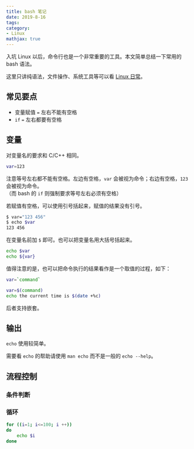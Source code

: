```yaml
---
title: bash 笔记
date: 2019-8-16
tags:
category:
- Linux
mathjax: true
---
```


入坑 Linux 以后，命令行也是一个非常重要的工具。本文简单总结一下常用的 bash 语法。

这里只讲纯语法，文件操作、系统工具等可以看 [Linux 日常](../linux-daily-command)。

## 常见要点

* 变量赋值 `=` 左右不能有空格  
* `if` `=` 左右都要有空格

## 变量

对变量名的要求和 C/C++ 相同。

```bash
var=123
```

注意等号左右都不能有空格。左边有空格，`var` 会被视为命令；右边有空格，`123` 会被视为命令。  
（而 bash 的 `if` 则强制要求等号左右必须有空格）

若赋值有空格，可以使用引号括起来，赋值的结果没有引号。

```bash
$ var="123 456"
$ echo $var
123 456
```

在变量名前加 `$` 即可。也可以把变量名用大括号括起来。

```bash
echo $var
echo ${var}
```

值得注意的是，也可以把命令执行的结果看作是一个取值的过程，如下：

```bash
var=`command`

var=$(command)
echo the current time is $(date +%c)
```

后者支持嵌套。

## 输出

`echo` 使用较简单。

需要看 `echo` 的帮助请使用 `man echo` 而不是一般的 `echo --help`。

## 流程控制

### 条件判断


### 循环

```bash
for ((i=1; i<=100; i ++))
do
	echo $i
done
```

